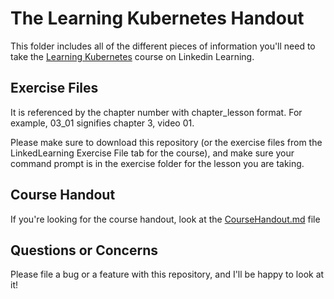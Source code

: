 # The Learning Kubernetes Handout

This folder includes all of the different pieces of information you'll need to take the [Learning Kubernetes](https://www.linkedin.com/learning/learning-kubernetes/) course on Linkedin Learning. 

## Exercise Files
It is referenced by the chapter number with chapter_lesson format. For example, 03_01 signifies chapter 3, video 01.

Please make sure to download this repository (or the exercise files from the LinkedLearning Exercise File tab for the course), and make sure your command prompt is in the exercise folder for the lesson you are taking. 

## Course Handout
If you're looking for the course handout, look at the [CourseHandout.md](CourseHandout.md) file

## Questions or Concerns
Please file a bug or a feature with this repository, and I'll be happy to look at it!

